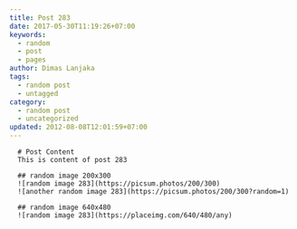 ```yaml
---
title: Post 283
date: 2017-05-30T11:19:26+07:00
keywords:
  - random
  - post
  - pages
author: Dimas Lanjaka
tags:
  - random post
  - untagged
category:
  - random post
  - uncategorized
updated: 2012-08-08T12:01:59+07:00
---
```


      # Post Content
      This is content of post 283

      ## random image 200x300
      ![random image 283](https://picsum.photos/200/300)
      ![another random image 283](https://picsum.photos/200/300?random=1)

      ## random image 640x480
      ![random image 283](https://placeimg.com/640/480/any)
      